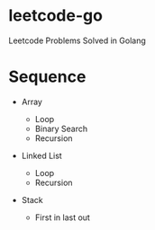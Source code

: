 # leetcode-go

Leetcode Problems Solved in Golang

# Sequence

- Array
    - Loop
    - Binary Search
    - Recursion

- Linked List
    - Loop
    - Recursion
    
- Stack
    - First in last out